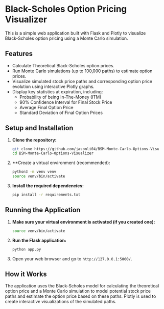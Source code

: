 # Black-Scholes Option Pricing Visualizer

This is a simple web application built with Flask and Plotly to visualize Black-Scholes option pricing using a Monte Carlo simulation.

## Features

*   Calculate Theoretical Black-Scholes option prices.
*   Run Monte Carlo simulations (up to 100,000 paths) to estimate option prices.
*   Visualize simulated stock price paths and corresponding option price evolution using interactive Plotly graphs.
*   Display key statistics at expiration, including:
    *   Probability of being In-The-Money (ITM)
    *   90% Confidence Interval for Final Stock Price
    *   Average Final Option Price
    *   Standard Deviation of Final Option Prices

## Setup and Installation

1.  **Clone the repository:**

    ```bash
    git clone https://github.com/jasonli04/BSM-Monte-Carlo-Options-Visualizer
    cd BSM-Monte-Carlo-Options-Visualizer
    ```

2.  **Create a virtual environment (recommended):

    ```bash
    python3 -m venv venv
    source venv/bin/activate
    ```

3.  **Install the required dependencies:**

    ```bash
    pip install -r requirements.txt
    ```

## Running the Application

1.  **Make sure your virtual environment is activated (if you created one):**

    ```bash
    source venv/bin/activate
    ```

2.  **Run the Flask application:**

    ```bash
    python app.py
    ```

3.  Open your web browser and go to `http://127.0.0.1:5000/`.

## How it Works

The application uses the Black-Scholes model for calculating the theoretical option price and a Monte Carlo simulation to model potential stock price paths and estimate the option price based on these paths. Plotly is used to create interactive visualizations of the simulated paths.
